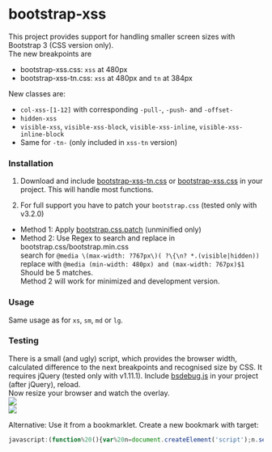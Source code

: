 bootstrap-xss
=============

This project provides support for handling smaller screen sizes with Bootstrap 3 (CSS version only).<br>
The new breakpoints are
* bootstrap-xss.css: `xss` at 480px
* bootstrap-xss-tn.css: `xss` at 480px and `tn` at 384px

New classes are:
* `col-xss-[1-12]` with corresponding `-pull-`, `-push-` and `-offset-`
* `hidden-xss`
* `visible-xss`, `visible-xss-block`, `visible-xss-inline`, `visible-xss-inline-block`
* Same for `-tn-` (only included in `xss-tn` version)

### Installation

1. Download and include [bootstrap-xss-tn.css](https://raw.githubusercontent.com/auipga/bootstrap-xss/master/bootstrap-xss-tn.css) or [bootstrap-xss.css](https://raw.githubusercontent.com/auipga/bootstrap-xss/master/bootstrap-xss.css)  in your project. This will handle most functions.

2. For full support you have to patch your `bootstrap.css` (tested only with v3.2.0)
  * Method 1: Apply [bootstrap.css.patch](https://raw.githubusercontent.com/auipga/bootstrap-xss/master/bootstrap.css.patch) (unminified only)
  * Method 2: Use Regex to search and replace in bootstrap.css/bootstrap.min.css<br>
search for `@media \(max-width: ?767px\)( ?\{\n? *.(visible|hidden))`<br>
replace with `@media (min-width: 480px) and (max-width: 767px)$1`<br>
Should be 5 matches.<br>
Method 2 will work for minimized and development version.

### Usage

Same usage as for `xs`, `sm`, `md` or `lg`.

### Testing
There is a small (and ugly) script, which provides the browser width, calculated difference to the next breakpoints and recognised size by CSS. It requires jQuery (tested only with v1.11.1). Include [bsdebug.js](https://github.com/auipga/bootstrap-xxs/blob/master/bsdebug.js) in your project (after jQuery), reload.<br>
Now resize your browser and watch the overlay.<br>
![](https://raw.githubusercontent.com/auipga/bootstrap-xxs/master/doc_images/bsdebug_1.png)<br>
![](https://raw.githubusercontent.com/auipga/bootstrap-xxs/master/doc_images/bsdebug_2.png)

Alternative: Use it from a bookmarklet. Create a new bookmark with target:
```javascript
javascript:(function%20(){var%20n=document.createElement('script');n.setAttribute('language','JavaScript');n.setAttribute('src','https://raw.githubusercontent.com/auipga/bootstrap-xxs/master/bsdebug_bookmarklet.js?rand='+new%20Date().getTime()'+);document.body.appendChild(n);})();
```
